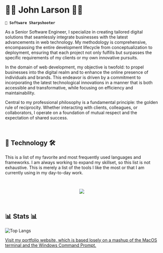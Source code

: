 # 👾👾 John Larson 👾👾

**`🎯 Software Sharpshooter`**

As a Senior Software Engineer, I specialize in creating tailored digital solutions that seamlessly integrate businesses with the latest advancements in web technology. My methodology is comprehensive, encompassing the entire development lifecycle from conceptualization to deployment, ensuring that each project not only fulfills but surpasses the specific requirements of my clients or my own innovative pursuits.

In the domain of web development, my objective is twofold: to propel businesses into the digital realm and to enhance the online presence of individuals and brands. This endeavor is driven by a commitment to incorporating the latest technological innovations in a manner that is both accessible and transformative, while focusing on efficiency and maintainability.

Central to my professional philosophy is a fundamental principle: the golden rule of reciprocity. Whether interacting with clients, colleagues, or collaborators, I operate on a foundation of mutual respect and the expectation of shared success.

<br />

## 🧰 Technology 🛠️

This is a list of my favorite and most frequently used languages and frameworks. I am always working to expand my skillset, so this list is not exhaustive. This is merely a list of the tools I like the most or that I am currently using in my day-to-day work.

<br />

<p align="center">
  <a href="https://skillicons.dev">
    <img src="https://skillicons.dev/icons?i=svelte,tailwindcss,go,python,docker,javascript,typescript&perline=7" />
  </a>
</p>

<br />

## 📊 Stats 📊

<!--- ![GitHub Streaks](https://streak-stats.demolab.com/?user=w5dev&theme=dracula&hide_border=true&border_radius=5&card_width=800) -->

![Top Langs](https://github-readme-stats-pink-six-36.vercel.app/api/top-langs/?username=W5DEV&layout=donut&count_private=true&include_all_commits=true&theme=dracula&hide_border=true&langs_count=7)

[Visit my portfolio website, which is based losely on a mashup of the MacOS terminal and the Windows Command Prompt.](https://www.jjlarson.com/)
